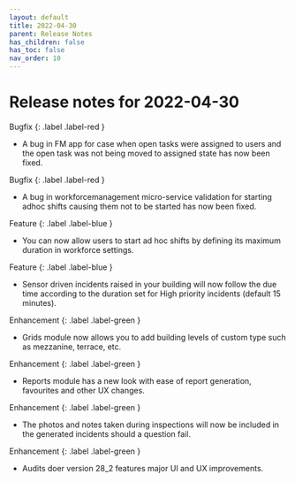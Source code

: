 ```yaml
---
layout: default
title: 2022-04-30
parent: Release Notes
has_children: false
has_toc: false
nav_order: 10
---
```


# Release notes for 2022-04-30

Bugfix
{: .label .label-red }
- A bug in FM app for case when open tasks were assigned to users and the open task was not being moved to assigned state has now been fixed.

Bugfix
{: .label .label-red }
- A bug in workforcemanagement micro-service validation for starting adhoc shifts causing them not to be started has now been fixed.

Feature
{: .label .label-blue }
- You can now allow users to start ad hoc shifts by defining its maximum duration in workforce settings.

Feature
{: .label .label-blue }
- Sensor driven incidents raised in your building will now follow the due time according to the duration set for High priority incidents (default 15 minutes).

Enhancement
{: .label .label-green }
- Grids module now allows you to add building levels of custom type such as mezzanine, terrace, etc.

Enhancement
{: .label .label-green }
- Reports module has a new look with ease of report generation, favourites and other UX changes.

Enhancement
{: .label .label-green }
- The photos and notes taken during inspections will now be included in the generated incidents should a question fail.

Enhancement
{: .label .label-green }
- Audits doer version 28_2 features major UI and UX improvements.

